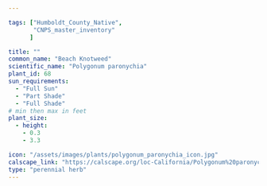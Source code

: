 ```yaml
---

tags: ["Humboldt_County_Native",
       "CNPS_master_inventory"
      ]

title: ""
common_name: "Beach Knotweed"
scientific_name: "Polygonum paronychia"
plant_id: 68
sun_requirements:
  - "Full Sun"
  - "Part Shade"
  - "Full Shade"
# min then max in feet
plant_size:
  - height: 
    - 0.3
    - 3.3

icon: "/assets/images/plants/polygonum_paronychia_icon.jpg" 
calscape_link: "https://calscape.org/loc-California/Polygonum%20paronychia(%20)"
type: "perennial herb"
---
```



